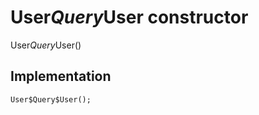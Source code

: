 


# User$Query$User constructor







User$Query$User()





## Implementation

```dart
User$Query$User();
```







